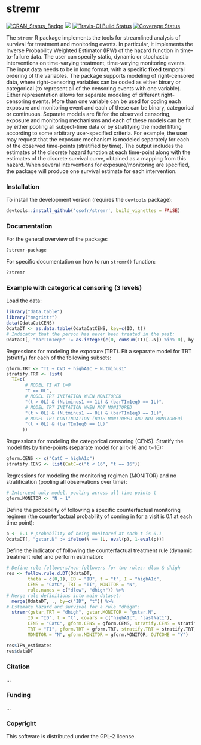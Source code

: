 stremr
==========

[![CRAN_Status_Badge](http://www.r-pkg.org/badges/version/stremr)](http://cran.r-project.org/package=stremr)
[![](http://cranlogs.r-pkg.org/badges/stremr)](http://cran.rstudio.com/web/packages/stremr/index.html)
[![Travis-CI Build Status](https://travis-ci.org/osofr/stremr.svg?branch=master)](https://travis-ci.org/osofr/stremr)
[![Coverage Status](https://coveralls.io/repos/osofr/stremr/badge.svg?branch=master&service=github)](https://coveralls.io/github/osofr/stremr?branch=master)

The `stremr` R package implements the tools for streamlined analysis of  survival for treatment and monitoring events. In particular, it implements the Inverse Probability Weighted Estimator (IPW) of the hazard function in time-to-failure data. The user can specify static, dynamic or stochastic interventions on time-varying treatment, time-varying monitoring events. The input data needs to be in long format, with a specific **fixed** temporal ordering of the variables. The package supports modeling of right-censored data, where right-censoring variables can be coded as either binary or categorical (to represent all of the censoring events with one variable). Either representation allows for separate modeling of different right-censoring events. More than one variable can be used for coding each exposure and monitoring event and each of these can be binary, categorical or continuous. Separate models are fit for the observed censoring, exposure and monitoring mechanisms and each of these models can be fit by either pooling all subject-time data or by stratifying the model fitting according to some arbitrary user-specified criteria. For example, the user may request that the exposure mechanism is modeled separately for each of the observed time-points (stratified by time). The output includes the estimates of the discrete hazard function at each time-point along with the estimates of the discrete survival curve, obtained as a mapping from this hazard. When several interventions for exposure/monitoring are specified, the package will produce one survival estimate for each intervention.

### Installation

<!-- To install the CRAN release version of `stremr`: 

```R
install.packages('stremr')
```
 -->

To install the development version (requires the `devtools` package):

```R
devtools::install_github('osofr/stremr', build_vignettes = FALSE)
```

### Documentation

 For the general overview of the package:

```R
?stremr-package
```

For specific documentation on how to run `stremr()` function:
```R
?stremr
```

<!-- Once the package is installed, see the [vignette](http://cran.r-project.org/web/packages/stremr/vignettes/stremr_vignette.pdf), consult the internal package documentation and examples. 

* To see the vignette in R:

```R
vignette("stremr_vignette", package="stremr")
```

* To see all available package documentation:

```R
?stremr
help(package = 'stremr')
```

* To see the latest updates for the currently installed version of the package:

```r
news(package = "stremr")
```
 -->

### Example with categorical censoring (3 levels)

Load the data:

```R
library("data.table")
library("magrittr")
data(OdataCatCENS)
OdataDT <- as.data.table(OdataCatCENS, key=c(ID, t))
# Indicator that the person has never been treated in the past:
OdataDT[, "barTIm1eq0" := as.integer(c(0, cumsum(TI)[-.N]) %in% 0), by = ID]
```


Regressions for modeling the exposure (TRT). Fit a separate model for TRT (stratify) for each of the following subsets:

```R
gform.TRT <- "TI ~ CVD + highA1c + N.tminus1"
stratify.TRT <- list(
  TI=c(
       # MODEL TI AT t=0
       "t == 0L",
       # MODEL TRT INITATION WHEN MONITORED
       "(t > 0L) & (N.tminus1 == 1L) & (barTIm1eq0 == 1L)",
       # MODEL TRT INITATION WHEN NOT MONITORED
       "(t > 0L) & (N.tminus1 == 0L) & (barTIm1eq0 == 1L)",
       # MODEL TRT CONTINUATION (BOTH MONITORED AND NOT MONITORED)
       "(t > 0L) & (barTIm1eq0 == 1L)"
      ))
```

Regressions for modeling the categorical censoring (CENS). Stratify the model fits by time-points (separate model for all t<16 and t=16):

```R
gform.CENS <- c("CatC ~ highA1c")
stratify.CENS <- list(CatC=c("t < 16", "t == 16"))
```

Regressions for modeling the monitoring regimen (MONITOR) and no stratification (pooling all observations over time):

```R
# Intercept only model, pooling across all time points t
gform.MONITOR <- "N ~ 1"
```

Define the probability of following a specific counterfactual monitoring regimen (the counterfactual probability of coming in for a visit is 0.1 at each time point):

```R
p <- 0.1 # probability of being monitored at each t is 0.1
OdataDT[, "gstar.N" := ifelse(N == 1L, eval(p), 1-eval(p))]

```

Define the indicator of following the counterfactual treatment rule (dynamic treatment rule) and perform estimation:

```R
# Define rule followers/non-followers for two rules: dlow & dhigh
res <- follow.rule.d.DT(OdataDT,
        theta = c(0,1), ID = "ID", t = "t", I = "highA1c",
        CENS = "CatC", TRT = "TI", MONITOR = "N",
        rule.names = c("dlow", "dhigh")) %>%
# Merge rule definitions into main dataset:
  merge(OdataDT, ., by=c("ID", "t")) %>%
# Estimate hazard and survival for a rule "dhigh":
  stremr(gstar.TRT = "dhigh", gstar.MONITOR = "gstar.N",
        ID = "ID", t = "t", covars = c("highA1c", "lastNat1"),
        CENS = "CatC", gform.CENS = gform.CENS, stratify.CENS = stratify.CENS,
        TRT = "TI", gform.TRT = gform.TRT, stratify.TRT = stratify.TRT,
        MONITOR = "N", gform.MONITOR = gform.MONITOR, OUTCOME = "Y")

res$IPW_estimates
res$dataDT
```


### Citation

...
<!-- To cite `stremr` in publications, please use:
> Sofrygin O, van der Laan MJ, Neugebauer R (2015). *stremr: Simulating Longitudinal Data with Causal Inference Applications.* R package version 0.1.
 -->

### Funding

...
<!-- The development of this package was partially funded through internal operational funds provided by the Kaiser Permanente Center for Effectiveness & Safety Research (CESR). This work was also partially supported through a Patient-Centered Outcomes Research Institute (PCORI) Award (ME-1403-12506) and an NIH grant (R01 AI074345-07).
 -->

### Copyright
This software is distributed under the GPL-2 license.
